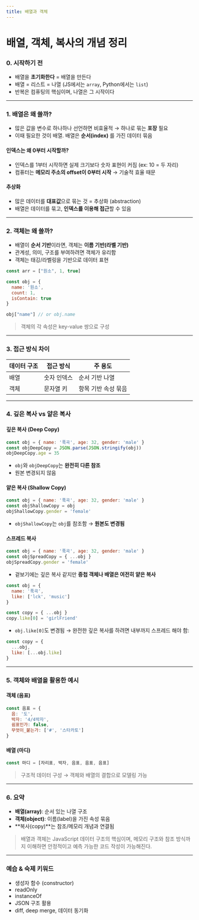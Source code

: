 ```yaml
---
title: 배열과 객체
---
```


# 배열, 객체, 복사의 개념 정리

### 0. 시작하기 전

* 배열을 **초기화한다** = 배열을 만든다
* 배열 = 리스트 = 나열 (JS에서는 `array`, Python에서는 `list`)
* 반복은 컴퓨팅의 핵심이며, 나열은 그 시작이다

---

### 1. 배열은 왜 쓸까?

* 많은 값을 변수로 하나하나 선언하면 비효율적 → 하나로 묶는 **포장** 필요
* 이때 필요한 것이 배열. 배열은 **순서(index)** 를 가진 데이터 묶음

#### 인덱스는 왜 0부터 시작할까?

* 인덱스를 1부터 시작하면 실제 크기보다 숫자 표현이 커짐 (ex: 10 = 두 자리)
* 컴퓨터는 **메모리 주소의 offset이 0부터 시작** → 기술적 효율 때문

#### 추상화

* 많은 데이터를 **대표값**으로 묶는 것 = 추상화 (abstraction)
* 배열은 데이터를 묶고, **인덱스를 이용해 접근**할 수 있음

---

### 2. 객체는 왜 쓸까?

* 배열이 **순서 기반**이라면, 객체는 **이름 기반(라벨 기반)**
* 관계성, 의미, 구조를 부여하려면 객체가 유리함
* 객체는 태깅/라벨링을 기반으로 데이터 표현

```js
const arr = ["원소", 1, true]

const obj = {
  name: '원소',
  count: 1,
  isContain: true
}

obj["name"] // or obj.name
```

> 객체의 각 속성은 key-value 쌍으로 구성

---

### 3. 접근 방식 차이

| 데이터 구조 | 접근 방식  | 주 용도        |
| ------ | ------ | ----------- |
| 배열     | 숫자 인덱스 | 순서 기반 나열    |
| 객체     | 문자열 키  | 항목 기반 속성 묶음 |

---

### 4. 깊은 복사 vs 얕은 복사

#### 깊은 복사 (Deep Copy)

```js
const obj = { name: '푹곡', age: 32, gender: 'male' }
const objDeepCopy = JSON.parse(JSON.stringify(obj))
objDeepCopy.age = 35
```

* `obj`와 `objDeepCopy`는 **완전히 다른 참조**
* 원본 변경되지 않음

#### 얕은 복사 (Shallow Copy)

```js
const obj = { name: '푹곡', age: 32, gender: 'male' }
const objShallowCopy = obj
objShallowCopy.gender = 'female'
```

* `objShallowCopy`는 `obj`를 참조함 → **원본도 변경됨**

#### 스프레드 복사

```js
const obj = { name: '푹곡', age: 32, gender: 'male' }
const objSpreadCopy = { ...obj }
objSpreadCopy.gender = 'female'
```

* 겉보기에는 깊은 복사 같지만 **중첩 객체나 배열은 여전히 얕은 복사**

```js
const obj = {
  name: '푹곡',
  like: ['lck', 'music']
}

const copy = { ...obj }
copy.like[0] = 'girlFriend'
```

* `obj.like[0]`도 변경됨 → 완전한 깊은 복사를 하려면 내부까지 스프레드 해야 함:

```js
const copy = {
  ...obj,
  like: [...obj.like]
}
```

---

### 5. 객체와 배열을 활용한 예시

#### 객체 (음표)

```js
const 음표 = {
  음: '도',
  박자: '4/4박자',
  쉼표인가: false,
  무엇이_붙는가: ['#', '스타카토']
}
```

#### 배열 (마디)

```js
const 마디 = [자리표, 박자, 음표, 음표, 음표]
```

> 구조적 데이터 구성 → 객체와 배열의 결합으로 모델링 가능

---

### 6. 요약

* **배열(array)**: 순서 있는 나열 구조
* **객체(object)**: 이름(label)을 가진 속성 묶음
* \*\*복사(copy)\*\*는 참조/메모리 개념과 연결됨

> 배열과 객체는 JavaScript 데이터 구조의 핵심이며,
> 메모리 구조와 참조 방식까지 이해하면 안정적이고 예측 가능한 코드 작성이 가능해진다.

---

### 예습 & 숙제 키워드

* 생성자 함수 (constructor)
* readOnly
* instanceOf
* JSON 구조 활용
* diff, deep merge, 데이터 동기화
